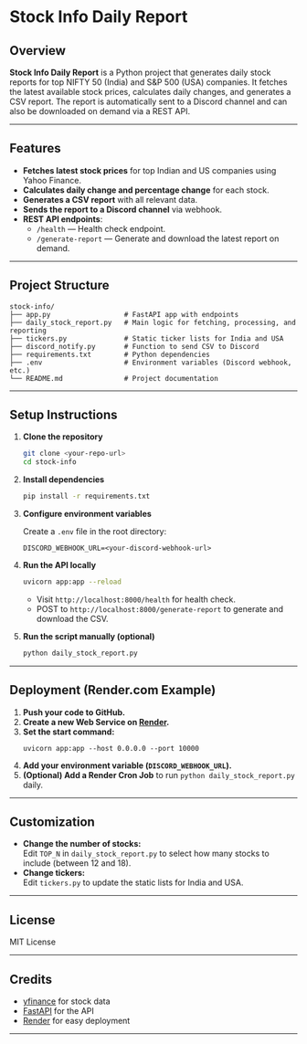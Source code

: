 # Stock Info Daily Report

## Overview

**Stock Info Daily Report** is a Python project that generates daily stock reports for top NIFTY 50 (India) and S&P 500 (USA) companies. It fetches the latest available stock prices, calculates daily changes, and generates a CSV report. The report is automatically sent to a Discord channel and can also be downloaded on demand via a REST API.

---

## Features

- **Fetches latest stock prices** for top Indian and US companies using Yahoo Finance.
- **Calculates daily change and percentage change** for each stock.
- **Generates a CSV report** with all relevant data.
- **Sends the report to a Discord channel** via webhook.
- **REST API endpoints**:
  - `/health` — Health check endpoint.
  - `/generate-report` — Generate and download the latest report on demand.

---

## Project Structure

```
stock-info/
├── app.py                  # FastAPI app with endpoints
├── daily_stock_report.py   # Main logic for fetching, processing, and reporting
├── tickers.py              # Static ticker lists for India and USA
├── discord_notify.py       # Function to send CSV to Discord
├── requirements.txt        # Python dependencies
├── .env                    # Environment variables (Discord webhook, etc.)
└── README.md               # Project documentation
```

---

## Setup Instructions

1. **Clone the repository**

    ```sh
    git clone <your-repo-url>
    cd stock-info
    ```

2. **Install dependencies**

    ```sh
    pip install -r requirements.txt
    ```

3. **Configure environment variables**

    Create a `.env` file in the root directory:

    ```
    DISCORD_WEBHOOK_URL=<your-discord-webhook-url>
    ```

4. **Run the API locally**

    ```sh
    uvicorn app:app --reload
    ```

    - Visit `http://localhost:8000/health` for health check.
    - POST to `http://localhost:8000/generate-report` to generate and download the CSV.

5. **Run the script manually (optional)**

    ```sh
    python daily_stock_report.py
    ```

---

## Deployment (Render.com Example)

1. **Push your code to GitHub.**
2. **Create a new Web Service on [Render](https://render.com/).**
3. **Set the start command:**
    ```
    uvicorn app:app --host 0.0.0.0 --port 10000
    ```
4. **Add your environment variable (`DISCORD_WEBHOOK_URL`).**
5. **(Optional) Add a Render Cron Job** to run `python daily_stock_report.py` daily.

---

## Customization

- **Change the number of stocks:**  
  Edit `TOP_N` in `daily_stock_report.py` to select how many stocks to include (between 12 and 18).
- **Change tickers:**  
  Edit `tickers.py` to update the static lists for India and USA.

---

## License

MIT License

---

## Credits

- [yfinance](https://github.com/ranaroussi/yfinance) for stock data
- [FastAPI](https://fastapi.tiangolo.com/) for the API
- [Render](https://render.com/) for easy deployment

---